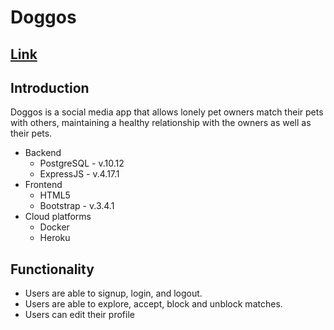 # Doggos
## [Link](https://doggos.herokuapp.com/) 
## Introduction
Doggos is a social media app that allows lonely pet owners match their pets with others, maintaining a healthy relationship with the owners as well as their pets.
* Backend
  * PostgreSQL - v.10.12
  * ExpressJS - v.4.17.1
* Frontend
  * HTML5
  * Bootstrap - v.3.4.1
* Cloud platforms
  * Docker
  * Heroku
## Functionality
* Users are able to signup, login, and logout.
* Users are able to explore, accept, block and unblock matches.
* Users can edit their profile
